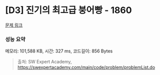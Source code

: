 # [D3] 진기의 최고급 붕어빵 - 1860 

[문제 링크](https://swexpertacademy.com/main/code/problem/problemDetail.do?contestProbId=AV5LsaaqDzYDFAXc) 

### 성능 요약

메모리: 101,588 KB, 시간: 327 ms, 코드길이: 856 Bytes



> 출처: SW Expert Academy, https://swexpertacademy.com/main/code/problem/problemList.do